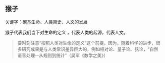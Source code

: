 ## 猴子

关键字：碳基生命、人类简史、人文的发展

猴子代表我们当下对生命的定义 ，代表人类的起源，代表人文。

> 要时刻注意“按照人类对生命的定义”这个前提。因为，随着科学的进步，很多研究成果是与人类常识差异巨大的，例如相对论、量子论、弦论，“自然语音处理--从规则到统计”（吴军《数学之美》）

## 

